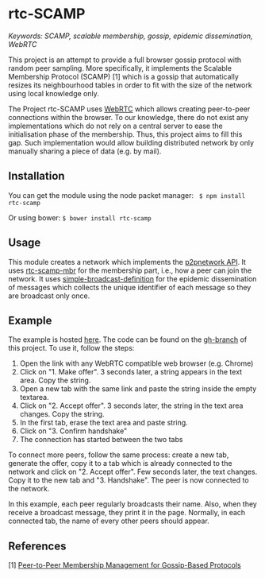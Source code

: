 # rtc-SCAMP

<i>Keywords: SCAMP, scalable membership, gossip, epidemic dissemination,
WebRTC</i>

This project is an attempt to provide a full browser gossip protocol with
random peer sampling. More specifically, it implements the Scalable Membership
Protocol (SCAMP) [1] which is a gossip that automatically resizes its
neighbourhood tables in order to fit with the size of the network using local
knowledge only.

The Project rtc-SCAMP uses [WebRTC](http://www.webrtc.org) which allows
creating peer-to-peer connections within the browser. To our knowledge, there
do not exist any implementations which do not rely on a central server to
ease the initialisation phase of the membership. Thus, this project aims to
fill this gap. Such implementation would allow building distributed network
by only manually sharing a piece of data (e.g. by mail).

## Installation

You can get the module using the node packet manager: ``` $ npm install rtc-scamp```

Or using bower: ```$ bower install rtc-scamp```

## Usage

This module creates a network which implements the [p2pnetwork
API](https://github.com/justayak/network). It uses
[rtc-scamp-mbr](http://github.com/chat-wane/rtc-scamp-mbr) for the membership
part, i.e., how a peer can join the network. It uses
[simple-broadcast-definition](https://github.com/Chat-Wane/PrimitiveBroadcastDefinition.git)
for the epidemic dissemination of messages which collects the unique identifier
of each message so they are broadcast only once.

## Example

The example is hosted [here](http://chat-wane.github.io/rtc-SCAMP/). The code
can be found on the
[gh-branch](https://github.com/Chat-Wane/rtc-SCAMP/tree/gh-pages) of this
project. To use it, follow the steps:
<ol>
  <li>Open the link with any WebRTC compatible web browser (e.g. Chrome)</li>
  <li>Click on "1. Make offer". 3 seconds later, a string appears in the
  text area. Copy the string.</li>
  <li>Open a new tab with the same link and paste the string inside the
  empty textarea.</li>
  <li>Click on "2. Accept offer". 3 seconds later, the string in the text area
  changes. Copy the string.</li>
  <li>In the first tab, erase the text area and paste string.</li>
  <li>Click on "3. Confirm handshake"</li>
  <li>The connection has started between the two tabs</li>
</ol>

To connect more peers, follow the same process: create a new tab, generate the
offer, copy it to a tab which is already connected to the network and click on
"2. Accept offer". Few seconds later, the text changes. Copy it to the new tab
and "3. Handshake".  The peer is now connected to the network.

In this example, each peer regularly broadcasts their name. Also, when they
receive a broadcast message, they print it in the page. Normally, in each
connected tab, the name of every other peers should appear.

## References

[1] [Peer-to-Peer Membership Management for Gossip-Based Protocols](http://pages.saclay.inria.fr/laurent.massoulie/ieee_tocs.pdf)
